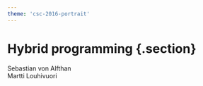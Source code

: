 ```yaml
---
theme: 'csc-2016-portrait'
---
```


# Hybrid programming {.section}

Sebastian von Alfthan <br>
Martti Louhivuori
